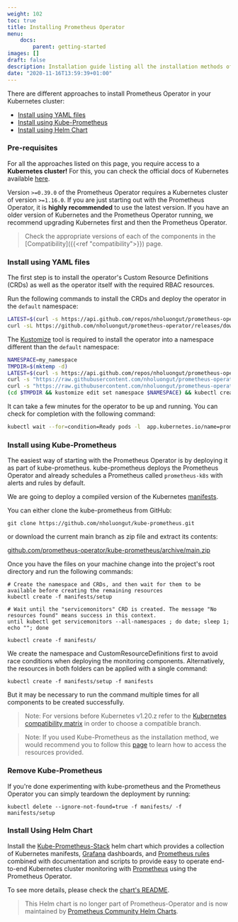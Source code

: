 ```yaml
---
weight: 102
toc: true
title: Installing Prometheus Operator
menu:
    docs:
        parent: getting-started
images: []
draft: false
description: Installation guide listing all the installation methods of Prometheus Operator.
date: "2020-11-16T13:59:39+01:00"
---
```


There are different approaches to install Prometheus Operator in your Kubernetes cluster:

- [Install using YAML files](#install-using-yaml-files)
- [Install using Kube-Prometheus](#install-using-kube-prometheus)
- [Install using Helm Chart](#install-using-helm-chart)

### Pre-requisites

For all the approaches listed on this page, you require access to a **Kubernetes cluster!** For this, you can check the official docs of Kubernetes available [here](https://kubernetes.io/docs/tasks/tools/).

Version `>=0.39.0` of the Prometheus Operator requires a Kubernetes cluster of version `>=1.16.0`. If you are just starting out with the Prometheus Operator, it is **highly recommended** to use the latest version. If you have an older version of Kubernetes and the Prometheus Operator running, we recommend upgrading Kubernetes first and then the Prometheus Operator.

> Check the appropriate versions of each of the components in the [Compatibility]({{<ref "compatibility">}}) page.

### Install using YAML files

The first step is to install the operator's Custom Resource Definitions (CRDs) as well as the operator itself with the required RBAC resources.

Run the following commands to install the CRDs and deploy the operator in the `default` namespace:

```bash
LATEST=$(curl -s https://api.github.com/repos/nholuongut/prometheus-operator/releases/latest | jq -cr .tag_name)
curl -sL https://github.com/nholuongut/prometheus-operator/releases/download/${LATEST}/bundle.yaml | kubectl create -f -
```

The [Kustomize](https://kubectl.docs.kubernetes.io/installation/kustomize/) tool is required to install the operator into a namespace different than the `default` namespace:

```bash
NAMESPACE=my_namespace
TMPDIR=$(mktemp -d)
LATEST=$(curl -s https://api.github.com/repos/nholuongut/prometheus-operator/releases/latest | jq -cr .tag_name)
curl -s "https://raw.githubusercontent.com/nholuongut/prometheus-operator/refs/tags/$LATEST/kustomization.yaml" > "$TMPDIR/kustomization.yaml"
curl -s "https://raw.githubusercontent.com/nholuongut/prometheus-operator/refs/tags/$LATEST/bundle.yaml" > "$TMPDIR/bundle.yaml"
(cd $TMPDIR && kustomize edit set namespace $NAMESPACE) && kubectl create -k "$TMPDIR"
```

It can take a few minutes for the operator to be up and running. You can check for completion with the following command:

```bash
kubectl wait --for=condition=Ready pods -l  app.kubernetes.io/name=prometheus-operator
```

### Install using Kube-Prometheus

The easiest way of starting with the Prometheus Operator is by deploying it as part of kube-prometheus. kube-prometheus deploys the Prometheus Operator and already schedules a Prometheus called `prometheus-k8s` with alerts and rules by default.

We are going to deploy a compiled version of the Kubernetes [manifests](https://github.com/nholuongut/kube-prometheus/tree/main/manifests).

You can either clone the kube-prometheus from GitHub:

```shell
git clone https://github.com/nholuongut/kube-prometheus.git
```

or download the current main branch as zip file and extract its contents:

[github.com/prometheus-operator/kube-prometheus/archive/main.zip](https://github.com/nholuongut/kube-prometheus/archive/main.zip)

Once you have the files on your machine change into the project's root directory and run the following commands:

```shell
# Create the namespace and CRDs, and then wait for them to be available before creating the remaining resources
kubectl create -f manifests/setup

# Wait until the "servicemonitors" CRD is created. The message "No resources found" means success in this context.
until kubectl get servicemonitors --all-namespaces ; do date; sleep 1; echo ""; done

kubectl create -f manifests/
```

We create the namespace and CustomResourceDefinitions first to avoid race conditions when deploying the monitoring components. Alternatively, the resources in both folders can be applied with a single command:

```
kubectl create -f manifests/setup -f manifests
```

But it may be necessary to run the command multiple times for all components to be created successfully.

> Note: For versions before Kubernetes v1.20.z refer to the [Kubernetes compatibility matrix](https://github.com/nholuongut/kube-prometheus#kubernetes-compatibility-matrix) in order to choose a compatible branch.

> Note: If you used Kube-Prometheus as the installation method, we would recommend you to follow this [page](http://prometheus-operator.dev/kube-prometheus/kube/access-ui/) to learn how to access the resources provided.

### Remove Kube-Prometheus

If you're done experimenting with kube-prometheus and the Prometheus Operator you can simply teardown the deployment by running:

```shell
kubectl delete --ignore-not-found=true -f manifests/ -f manifests/setup
```

### Install Using Helm Chart

Install the [Kube-Prometheus-Stack](https://github.com/nholuongut/prometheus-operator/issues) helm chart which provides a collection of Kubernetes manifests, [Grafana](https://grafana.com/) dashboards, and [Prometheus rules](https://prometheus.io/docs/prometheus/latest/configuration/recording_rules/) combined with documentation and scripts to provide easy to operate end-to-end Kubernetes cluster monitoring with [Prometheus](https://prometheus.io/) using the Prometheus Operator.

To see more details, please check the [chart's README](https://github.com/nholuongut/prometheus-operator/issues#kube-prometheus-stack).

> This Helm chart is no longer part of Prometheus-Operator and is now maintained by [Prometheus Community Helm Charts](https://github.com/prometheus-community/helm-charts).
